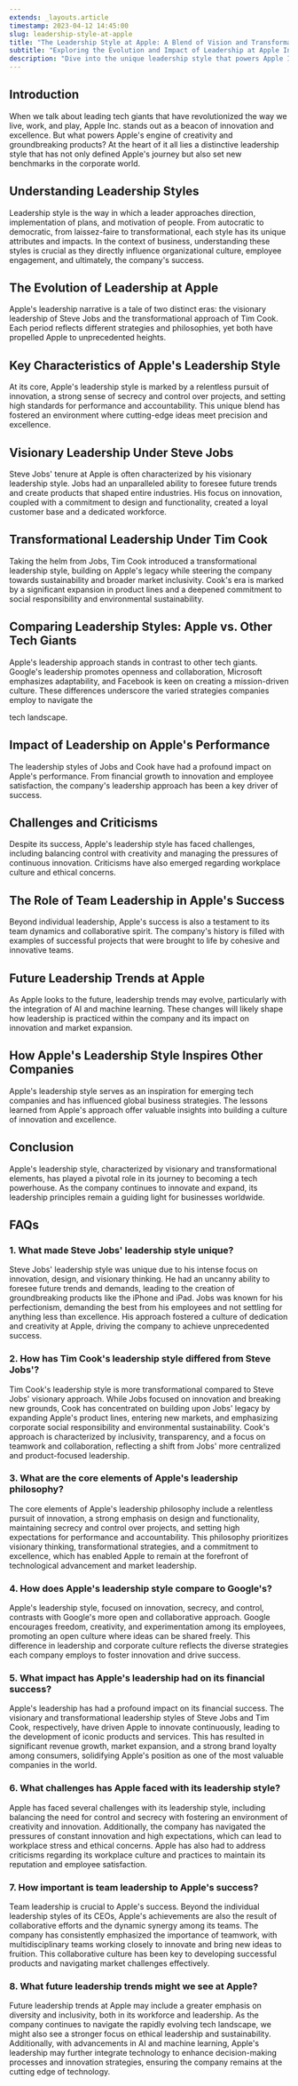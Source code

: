 ```yaml
---
extends: _layouts.article
timestamp: 2023-04-12 14:45:00
slug: leadership-style-at-apple
title: "The Leadership Style at Apple: A Blend of Vision and Transformation"
subtitle: "Exploring the Evolution and Impact of Leadership at Apple Inc."
description: "Dive into the unique leadership style that powers Apple Inc., from Steve Jobs' visionary approach to Tim Cook's transformational leadership. Discover how these strategies have driven innovation, shaped corporate culture, and propelled Apple to unprecedented success."
---
```

## Introduction

When we talk about leading tech giants that have revolutionized the way we live, work, and play, Apple Inc. stands out as a beacon of innovation and excellence. But what powers Apple's engine of creativity and groundbreaking products? At the heart of it all lies a distinctive leadership style that has not only defined Apple's journey but also set new benchmarks in the corporate world.

## Understanding Leadership Styles

Leadership style is the way in which a leader approaches direction, implementation of plans, and motivation of people. From autocratic to democratic, from laissez-faire to transformational, each style has its unique attributes and impacts. In the context of business, understanding these styles is crucial as they directly influence organizational culture, employee engagement, and ultimately, the company's success.

## The Evolution of Leadership at Apple

Apple's leadership narrative is a tale of two distinct eras: the visionary leadership of Steve Jobs and the transformational approach of Tim Cook. Each period reflects different strategies and philosophies, yet both have propelled Apple to unprecedented heights.

## Key Characteristics of Apple's Leadership Style

At its core, Apple's leadership style is marked by a relentless pursuit of innovation, a strong sense of secrecy and control over projects, and setting high standards for performance and accountability. This unique blend has fostered an environment where cutting-edge ideas meet precision and excellence.

## Visionary Leadership Under Steve Jobs

Steve Jobs' tenure at Apple is often characterized by his visionary leadership style. Jobs had an unparalleled ability to foresee future trends and create products that shaped entire industries. His focus on innovation, coupled with a commitment to design and functionality, created a loyal customer base and a dedicated workforce.

## Transformational Leadership Under Tim Cook

Taking the helm from Jobs, Tim Cook introduced a transformational leadership style, building on Apple's legacy while steering the company towards sustainability and broader market inclusivity. Cook's era is marked by a significant expansion in product lines and a deepened commitment to social responsibility and environmental sustainability.

## Comparing Leadership Styles: Apple vs. Other Tech Giants

Apple's leadership approach stands in contrast to other tech giants. Google's leadership promotes openness and collaboration, Microsoft emphasizes adaptability, and Facebook is keen on creating a mission-driven culture. These differences underscore the varied strategies companies employ to navigate the

 tech landscape.

## Impact of Leadership on Apple's Performance

The leadership styles of Jobs and Cook have had a profound impact on Apple's performance. From financial growth to innovation and employee satisfaction, the company's leadership approach has been a key driver of success.

## Challenges and Criticisms

Despite its success, Apple's leadership style has faced challenges, including balancing control with creativity and managing the pressures of continuous innovation. Criticisms have also emerged regarding workplace culture and ethical concerns.

## The Role of Team Leadership in Apple's Success

Beyond individual leadership, Apple's success is also a testament to its team dynamics and collaborative spirit. The company's history is filled with examples of successful projects that were brought to life by cohesive and innovative teams.

## Future Leadership Trends at Apple

As Apple looks to the future, leadership trends may evolve, particularly with the integration of AI and machine learning. These changes will likely shape how leadership is practiced within the company and its impact on innovation and market expansion.

## How Apple's Leadership Style Inspires Other Companies

Apple's leadership style serves as an inspiration for emerging tech companies and has influenced global business strategies. The lessons learned from Apple's approach offer valuable insights into building a culture of innovation and excellence.

## Conclusion

Apple's leadership style, characterized by visionary and transformational elements, has played a pivotal role in its journey to becoming a tech powerhouse. As the company continues to innovate and expand, its leadership principles remain a guiding light for businesses worldwide.

## FAQs

### 1. What made Steve Jobs' leadership style unique?

Steve Jobs' leadership style was unique due to his intense focus on innovation, design, and visionary thinking. He had an uncanny ability to foresee future trends and demands, leading to the creation of groundbreaking products like the iPhone and iPad. Jobs was known for his perfectionism, demanding the best from his employees and not settling for anything less than excellence. His approach fostered a culture of dedication and creativity at Apple, driving the company to achieve unprecedented success.

### 2. How has Tim Cook's leadership style differed from Steve Jobs'?

Tim Cook's leadership style is more transformational compared to Steve Jobs' visionary approach. While Jobs focused on innovation and breaking new grounds, Cook has concentrated on building upon Jobs' legacy by expanding Apple's product lines, entering new markets, and emphasizing corporate social responsibility and environmental sustainability. Cook's approach is characterized by inclusivity, transparency, and a focus on teamwork and collaboration, reflecting a shift from Jobs' more centralized and product-focused leadership.

### 3. What are the core elements of Apple's leadership philosophy?

The core elements of Apple's leadership philosophy include a relentless pursuit of innovation, a strong emphasis on design and functionality, maintaining secrecy and control over projects, and setting high expectations for performance and accountability. This philosophy prioritizes visionary thinking, transformational strategies, and a commitment to excellence, which has enabled Apple to remain at the forefront of technological advancement and market leadership.

### 4. How does Apple's leadership style compare to Google's?

Apple's leadership style, focused on innovation, secrecy, and control, contrasts with Google's more open and collaborative approach. Google encourages freedom, creativity, and experimentation among its employees, promoting an open culture where ideas can be shared freely. This difference in leadership and corporate culture reflects the diverse strategies each company employs to foster innovation and drive success.

### 5. What impact has Apple's leadership had on its financial success?

Apple's leadership has had a profound impact on its financial success. The visionary and transformational leadership styles of Steve Jobs and Tim Cook, respectively, have driven Apple to innovate continuously, leading to the development of iconic products and services. This has resulted in significant revenue growth, market expansion, and a strong brand loyalty among consumers, solidifying Apple's position as one of the most valuable companies in the world.

### 6. What challenges has Apple faced with its leadership style?

Apple has faced several challenges with its leadership style, including balancing the need for control and secrecy with fostering an environment of creativity and innovation. Additionally, the company has navigated the pressures of constant innovation and high expectations, which can lead to workplace stress and ethical concerns. Apple has also had to address criticisms regarding its workplace culture and practices to maintain its reputation and employee satisfaction.

### 7. How important is team leadership to Apple's success?

Team leadership is crucial to Apple's success. Beyond the individual leadership styles of its CEOs, Apple's achievements are also the result of collaborative efforts and the dynamic synergy among its teams. The company has consistently emphasized the importance of teamwork, with multidisciplinary teams working closely to innovate and bring new ideas to fruition. This collaborative culture has been key to developing successful products and navigating market challenges effectively.

### 8. What future leadership trends might we see at Apple?

Future leadership trends at Apple may include a greater emphasis on diversity and inclusivity, both in its workforce and leadership. As the company continues to navigate the rapidly evolving tech landscape, we might also see a stronger focus on ethical leadership and sustainability. Additionally, with advancements in AI and machine learning, Apple's leadership may further integrate technology to enhance decision-making processes and innovation strategies, ensuring the company remains at the cutting edge of technology.
